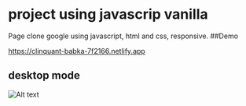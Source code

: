 # project using javascrip vanilla

Page clone google using javascript, html and css,  responsive.
##Demo

https://clinquant-babka-7f2166.netlify.app

## desktop mode

![Alt text](https://github.com/hdarioDev/assets/blob/144aa9210cb259ae85a8f29008f329416d8eb4a8/Screen%20Shot%202021-12-21%20at%2019.14.22.png)

